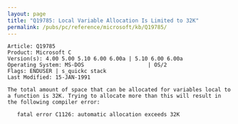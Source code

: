 ```yaml
---
layout: page
title: "Q19785: Local Variable Allocation Is Limited to 32K"
permalink: /pubs/pc/reference/microsoft/kb/Q19785/
---
```


	Article: Q19785
	Product: Microsoft C
	Version(s): 4.00 5.00 5.10 6.00 6.00a | 5.10 6.00 6.00a
	Operating System: MS-DOS                    | OS/2
	Flags: ENDUSER | s_quickc stack
	Last Modified: 15-JAN-1991
	
	The total amount of space that can be allocated for variables local to
	a function is 32K. Trying to allocate more than this will result in
	the following compiler error:
	
	   fatal error C1126: automatic allocation exceeds 32K
